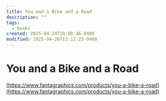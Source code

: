 ```yaml
---
title: You and a Bike and a Road
description: ""
tags:
  - books
created: 2025-04-24T10:00:46-0400
modified: 2025-04-26T13:12:25-0400
---
```

# You and a Bike and a Road

  

[https://www.fantagraphics.com/products/you-a-bike-a-road](https://www.fantagraphics.com/products/you-a-bike-a-road)
